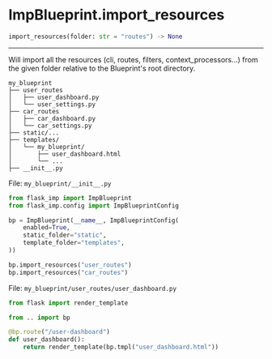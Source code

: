# ImpBlueprint.import_resources

```python
import_resources(folder: str = "routes") -> None
```

---

Will import all the resources (cli, routes, filters, context_processors...) from the given folder relative to the
Blueprint's root directory.

```text
my_blueprint
├── user_routes
│   ├── user_dashboard.py
│   └── user_settings.py
├── car_routes
│   ├── car_dashboard.py
│   └── car_settings.py
├── static/...
├── templates/
│   └── my_blueprint/
│       ├── user_dashboard.html
│       └── ...
├── __init__.py
```

File: `my_blueprint/__init__.py`

```python
from flask_imp import ImpBlueprint
from flask_imp.config import ImpBlueprintConfig

bp = ImpBlueprint(__name__, ImpBlueprintConfig(
    enabled=True,
    static_folder="static",
    template_folder="templates",
))

bp.import_resources("user_routes")
bp.import_resources("car_routes")
```

File: `my_blueprint/user_routes/user_dashboard.py`

```python
from flask import render_template

from .. import bp

@bp.route("/user-dashboard")
def user_dashboard():
    return render_template(bp.tmpl("user_dashboard.html"))
```
